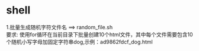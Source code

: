 # shell  
1.批量生成随机字符文件名 ==> random_file.sh  
要求: 使用for循环在当前目录下批量创建10个html文件，其中每个文件需要包含10个随机小写字母加固定字符串dog,示例：ad9862fdcf_dog.html
